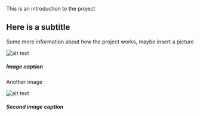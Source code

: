 This is an introduction to the project

## Here is a subtitle

Some more information about how the project works, maybe insert a picture

![alt text](https://i.imgur.com/OmSUEDA.jpg "Embedded image")
##### Image caption

Another image

![alt text](https://i.imgur.com/FPF2TXo.jpg "Second embedded image")
##### Second image caption